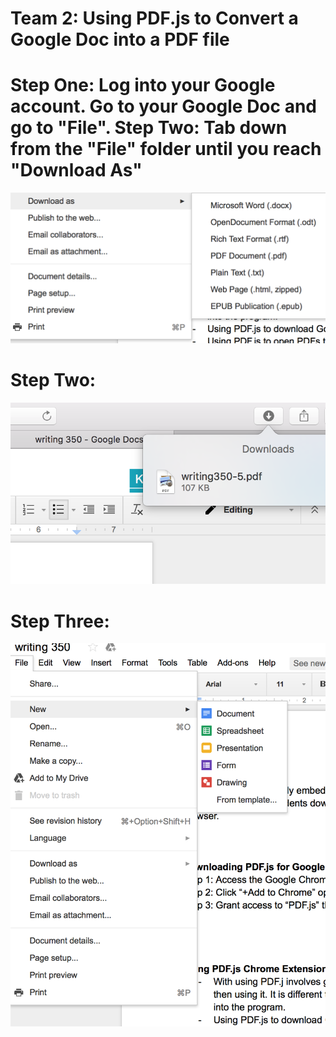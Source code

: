 <b>
<h1>
Team 2: Using PDF.js to Convert a Google Doc into a PDF file
</h1>

<h1>
Step One: Log into your Google account. Go to your Google Doc and go to "File". 
Step Two: Tab down from the "File" folder until you reach "Download As"
</h1>
</b>

![picture](assets/picture11.png)

<h1>
Step Two: 
</h1>

![picture](assets/picture3.png)

<h1>
Step Three: 
</h1>

![picture](assets/picture5.png)

